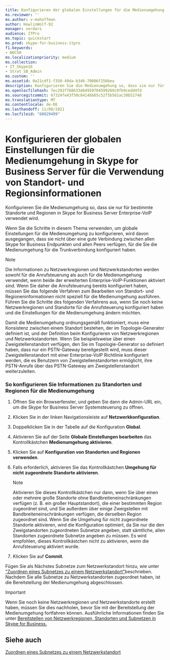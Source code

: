 ```yaml
---
title: Konfigurieren der globalen Einstellungen für die Medienumgehung in Skype for Business Server für die Verwendung von Standort- und Regionsinformationen
ms.reviewer: ''
ms.author: v-mahoffman
author: HowlinWolf-92
manager: serdars
audience: ITPro
ms.topic: quickstart
ms.prod: skype-for-business-itpro
f1.keywords:
- NOCSH
ms.localizationpriority: medium
ms.collection:
- IT_Skype16
- Strat_SB_Admin
ms.custom: ''
ms.assetid: 0a21cdf1-f350-49da-b346-70806f256bea
description: Konfigurieren Sie die Medienumgehung so, dass sie nur für bestimmte Standorte und Regionen in Skype for Business Server Enterprise-VoIP verwendet wird.
ms.openlocfilehash: 7ec292f768633d64959704599269c0fb9cedd4fd
ms.sourcegitcommit: 67324fe43f50c8414bb65c52f5b561ac30b52748
ms.translationtype: MT
ms.contentlocale: de-DE
ms.lasthandoff: 11/08/2021
ms.locfileid: "60829499"
---
```

# <a name="configure-media-bypass-global-settings-in-skype-for-business-server-to-use-site-and-region-information"></a>Konfigurieren der globalen Einstellungen für die Medienumgehung in Skype for Business Server für die Verwendung von Standort- und Regionsinformationen
 
Konfigurieren Sie die Medienumgehung so, dass sie nur für bestimmte Standorte und Regionen in Skype for Business Server Enterprise-VoIP verwendet wird. 
  
 Wenn Sie die Schritte in diesem Thema verwenden, um globale Einstellungen für die Medienumgehung zu konfigurieren, wird davon ausgegangen, dass sie nicht über eine gute Verbindung zwischen allen Skype for Business Endpunkten und allen Peers verfügen, für die Sie die Medienumgehung für die Trunkverbindung konfiguriert haben.
  
> [!NOTE]
> Die Informationen zu Netzwerkregionen und Netzwerkstandorten werden sowohl für die Anrufsteuerung als auch für die Medienumgehung verwendet, wenn beide der erweiterten Enterprise-VoIP-Funktionen aktiviert sind. Wenn Sie daher die Anrufsteuerung bereits konfiguriert haben, müssen Sie das folgende Verfahren zum Bearbeiten von Standort- und Regioneninformationen nicht speziell für die Medienumgehung ausführen. Führen Sie die Schritte des folgenden Verfahrens aus, wenn Sie noch keine Netzwerkregionen und Standorte für die Anrufsteuerung konfiguriert haben und die Einstellungen für die Medienumgehung ändern möchten. 
  
Damit die Medienumgehung ordnungsgemäß funktioniert, muss eine Konsistenz zwischen einem Standort bestehen, der im Topologie-Generator definiert ist, und der Definition beim Konfigurieren von Netzwerkregionen und Netzwerkstandorten. Wenn Sie beispielsweise über einen Zweigstellenstandort verfügen, den Sie im Topologie-Generator so definiert haben, dass nur ein PSTN-Gateway bereitgestellt wird, muss dieser Zweigstellenstandort mit einer Enterprise-VoIP Richtlinie konfiguriert werden, die es Benutzern von Zweigstellenstandorten ermöglicht, ihre PSTN-Anrufe über das PSTN-Gateway am Zweigstellenstandort weiterzuleiten.
  
### <a name="to-configure-site-and-region-information-for-media-bypass"></a>So konfigurieren Sie Informationen zu Standorten und Regionen für die Medienumgehung

1. Öffnen Sie ein Browserfenster, und geben Sie dann die Admin-URL ein, um die Skype for Business Server Systemsteuerung zu öffnen.  
    
2. Klicken Sie in der linken Navigationsleiste auf **Netzwerkkonfiguration**.
    
3. Doppelklicken Sie in der Tabelle auf die Konfiguration **Global**.
    
4. Aktivieren Sie auf der Seite **Globale Einstellungen bearbeiten** das Kontrollkästchen **Medienumgehung aktivieren**.
    
5. Klicken Sie auf **Konfiguration von Standorten und Regionen verwenden**.
    
6. Falls erforderlich, aktivieren Sie das Kontrollkästchen **Umgehung für nicht zugeordnete Standorte aktivieren**.
    
    > [!NOTE]
    > Aktivieren Sie dieses Kontrollkästchen nur dann, wenn Sie über einen oder mehrere große Standorte ohne Bandbreiteneinschränkungen verfügen (z. B. ein großer Hauptstandort), die einer bestimmten Region zugeordnet sind, und Sie außerdem über einige Zweigstellen mit Bandbreiteneinschränkungen verfügen, die derselben Region zugeordnet sind. Wenn Sie die Umgehung für nicht zugeordnete Standorte aktivieren, wird die Konfiguration optimiert, da Sie nur die den Zweigstandorten zugeordneten Subnetze angeben, statt sämtliche, allen Standorten zugeordnete Subnetze angeben zu müssen. Es wird empfohlen, dieses Kontrollkästchen nicht zu aktivieren, wenn die Anrufsteuerung aktiviert wurde. 
  
7. Klicken Sie auf **Commit**.
    
Fügen Sie als Nächstes Subnetze zum Netzwerkstandort hinzu, wie unter ["Zuordnen eines Subnetzes zu einem Netzwerkstandort"](deploy-network.md#BKMK_AssociateSubnets)beschrieben. Nachdem Sie alle Subnetze zu Netzwerkstandorten zugeordnet haben, ist die Bereitstellung der Medienumgehung abgeschlossen.
> [!IMPORTANT]
> Wenn Sie noch keine Netzwerkregionen und Netzwerkstandorte erstellt haben, müssen Sie dies nachholen, bevor Sie mit der Bereitstellung der Medienumgehung fortfahren können. Ausführliche Informationen finden Sie unter [Bereitstellen von Netzwerkregionen, Standorten und Subnetzen in Skype for Business.](deploy-network.md) 
  
## <a name="see-also"></a>Siehe auch

[Zuordnen eines Subnetzes zu einem Netzwerkstandort](deploy-network.md#BKMK_AssociateSubnets)

